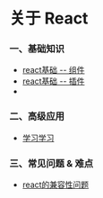 # 关于 React

### 一、基础知识
* [react基础 -- 组件]()
* [react基础 -- 插件]()
* 

### 二、高级应用
* [学习学习]()

### 三、常见问题 & 难点
* [react的兼容性问题]()

